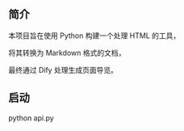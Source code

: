 ## 简介

本项目旨在使用 Python 构建一个处理 HTML 的工具，

将其转换为 Markdown 格式的文档，

最终通过 Dify 处理生成页面导览。

## 启动

python api.py
